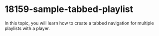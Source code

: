 # 18159-sample-tabbed-playlist
In this topic, you will learn how to create a tabbed navigation for multiple playlists with a player.
